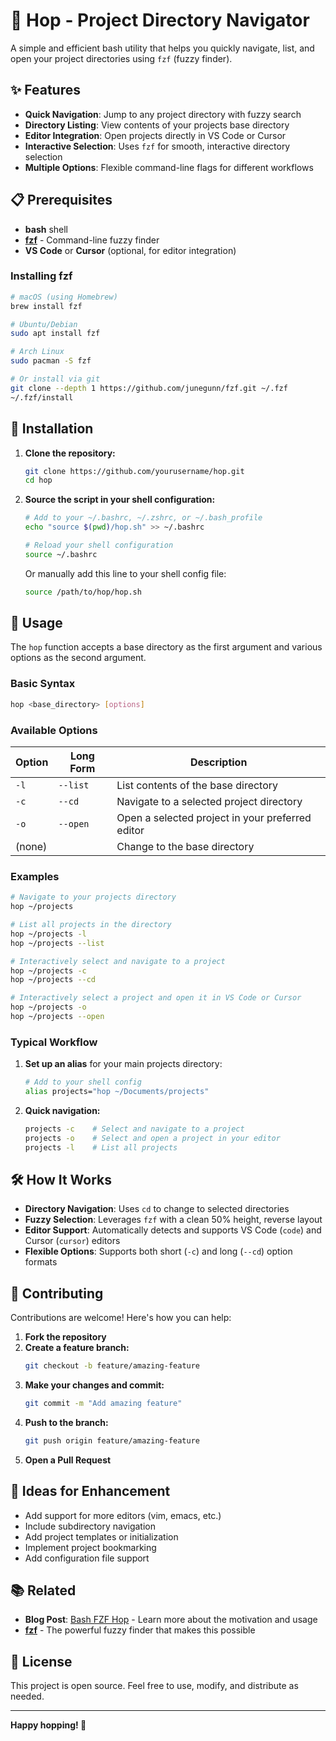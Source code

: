 # 🦘 Hop - Project Directory Navigator

A simple and efficient bash utility that helps you quickly navigate, list, and open your project directories using `fzf` (fuzzy finder).

## ✨ Features

- **Quick Navigation**: Jump to any project directory with fuzzy search
- **Directory Listing**: View contents of your projects base directory  
- **Editor Integration**: Open projects directly in VS Code or Cursor
- **Interactive Selection**: Uses `fzf` for smooth, interactive directory selection
- **Multiple Options**: Flexible command-line flags for different workflows

## 📋 Prerequisites

- **bash** shell
- **[fzf](https://github.com/junegunn/fzf)** - Command-line fuzzy finder
- **VS Code** or **Cursor** (optional, for editor integration)

### Installing fzf

```bash
# macOS (using Homebrew)
brew install fzf

# Ubuntu/Debian
sudo apt install fzf

# Arch Linux  
sudo pacman -S fzf

# Or install via git
git clone --depth 1 https://github.com/junegunn/fzf.git ~/.fzf
~/.fzf/install
```

## 🚀 Installation

1. **Clone the repository:**
   ```bash
   git clone https://github.com/yourusername/hop.git
   cd hop
   ```

2. **Source the script in your shell configuration:**
   ```bash
   # Add to your ~/.bashrc, ~/.zshrc, or ~/.bash_profile
   echo "source $(pwd)/hop.sh" >> ~/.bashrc
   
   # Reload your shell configuration
   source ~/.bashrc
   ```

   Or manually add this line to your shell config file:
   ```bash
   source /path/to/hop/hop.sh
   ```

## 📖 Usage

The `hop` function accepts a base directory as the first argument and various options as the second argument.

### Basic Syntax
```bash
hop <base_directory> [options]
```

### Available Options

| Option | Long Form | Description |
|--------|-----------|-------------|
| `-l` | `--list` | List contents of the base directory |
| `-c` | `--cd` | Navigate to a selected project directory |
| `-o` | `--open` | Open a selected project in your preferred editor |
| (none) | | Change to the base directory |

### Examples

```bash
# Navigate to your projects directory
hop ~/projects

# List all projects in the directory
hop ~/projects -l
hop ~/projects --list

# Interactively select and navigate to a project
hop ~/projects -c
hop ~/projects --cd

# Interactively select a project and open it in VS Code or Cursor
hop ~/projects -o
hop ~/projects --open
```

### Typical Workflow

1. **Set up an alias** for your main projects directory:
   ```bash
   # Add to your shell config
   alias projects="hop ~/Documents/projects"
   ```

2. **Quick navigation:**
   ```bash
   projects -c    # Select and navigate to a project
   projects -o    # Select and open a project in your editor
   projects -l    # List all projects
   ```

## 🛠️ How It Works

- **Directory Navigation**: Uses `cd` to change to selected directories
- **Fuzzy Selection**: Leverages `fzf` with a clean 50% height, reverse layout
- **Editor Support**: Automatically detects and supports VS Code (`code`) and Cursor (`cursor`) editors
- **Flexible Options**: Supports both short (`-c`) and long (`--cd`) option formats

## 🤝 Contributing

Contributions are welcome! Here's how you can help:

1. **Fork the repository**
2. **Create a feature branch:**
   ```bash
   git checkout -b feature/amazing-feature
   ```
3. **Make your changes and commit:**
   ```bash
   git commit -m "Add amazing feature"
   ```
4. **Push to the branch:**
   ```bash
   git push origin feature/amazing-feature
   ```
5. **Open a Pull Request**

## 📝 Ideas for Enhancement

- Add support for more editors (vim, emacs, etc.)
- Include subdirectory navigation
- Add project templates or initialization
- Implement project bookmarking
- Add configuration file support

## 📚 Related

- **Blog Post**: [Bash FZF Hop](https://codenio.hashnode.dev/bash-fzf-hop) - Learn more about the motivation and usage
- **[fzf](https://github.com/junegunn/fzf)** - The powerful fuzzy finder that makes this possible

## 📄 License

This project is open source. Feel free to use, modify, and distribute as needed.

---

**Happy hopping! 🦘**
